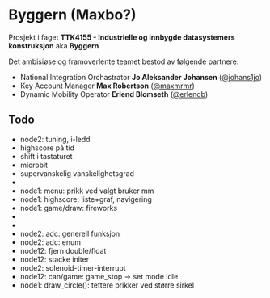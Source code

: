 # Byggern (Maxbo?)

Prosjekt i faget **TTK4155 - Industrielle og innbygde datasystemers konstruksjon** aka **Byggern**

Det ambisiøse og framoverlente teamet bestod av følgende partnere:

* National Integration Orchastrator **Jo Aleksander Johansen** ([@johans1jo](https://github.com/johans1jo))
* Key Account Manager **Max Robertson** ([@maxmrmr](https://github.com/maxmrmr))
* Dynamic Mobility Operator **Erlend Blomseth** ([@erlendb](https://github.com/erlendb))


## Todo

* node2: tuning, i-ledd
* highscore på tid
* shift i tastaturet
* microbit
* supervanskelig vanskelighetsgrad
*
* node1: menu: prikk ved valgt bruker mm
* node1: highscore: liste+graf, navigering
* node1: game/draw: fireworks
*
*
* node2: adc: generell funksjon
* node2: adc: enum
* node12: fjern double/float
* node12: stacke initer
* node2: solenoid-timer-interrupt
* node12: can/game: game_stop -> set mode idle
* node1: draw_circle(): tettere prikker ved større sirkel
